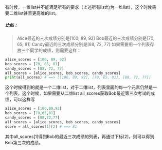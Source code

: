 有时候，一维list并不能满足所有的要求（上述所有list均为一维list），这个时候需要二维list甚至更高维的list。
##### 比如：
>Alice最近的三次成绩分别是[100, 89, 92]
Bob最近的三次成绩分别是[70, 65, 81]
Candy最近的三次成绩分别是[88, 72, 77]
如果需要用一个列表存放三个同学的成绩，则需要这样：
```python
alice_scores = [100, 89, 92]
bob_scores = [70, 65, 81]
candy_scores = [88, 72, 77]
all_scores = [alice_scores, bob_scores, candy_scores]
print(all_scores) # ==> [[100, 89, 92], [70, 65, 81], [88, 72, 77]]
````
这个时候得到的就是一个二维list，对于二维list，列表里面的每一个元素仍然是一个列表。这个时候，如果需要从二维list all_scores获取Bob最近第三次考试的成绩，可以这样写
```python
alice_scores = [100,89,92]
bob_scores = [70,65,81]
candy_scores = [88,72,77]
all_scores = [alice_scores, bob_scores, candy_scores]
score = all_scores[1][2] # ==> 81
```
其中all_scores[1]得到Bob的最近三次成绩的列表，再通过下标[2]，则可以得到Bob第三次的成绩。